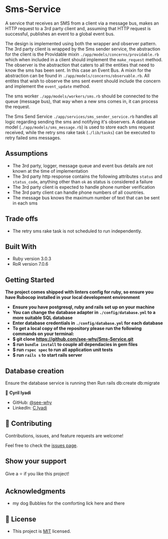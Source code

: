 # Sms-Service
A service that receives an SMS from a client via a message bus, makes an HTTP request to a 3rd party client and, assuming that HTTP request is successful, publishes an event to a global event bus.

The design is implemented using both the wrapper and observer pattern. The 3rd party client is wrapped by the Sms sender service, the abstraction for the client is the Providable mixin `./app/models/concerns/providable.rb` which when included in a client should implement the `make_request` method. The observer is the abstraction that caters to all the entities that need to know the sms has been sent. In this case an Event Bus. A mixin for the abstraction can be found in `./app/models/concerns/observable.rb`. All entites that wish to observe the sms sent event should include the concern and implement the `event_update` method.

The sms worker `./app/models/workers/sms.rb` should be connected to the queue (message bus), that way when a new sms comes in, it can process the request.

The Sms Send Service `./app/services/sms_sender_service.rb` handles all logic regarding sending the sms and notifying it's observers.
A database model (`./app/models/sms_message.rb`) is used to store each sms request received, while the retry sms rake task (`./lib/tasks`) can be executed to retry failed sms messages.


## Assumptions
- The 3rd party, logger, message queue and event bus details are not known at the time of implementation
- The 3rd party http response contains the following attributes `status` and `status_code`, anything other than `ok` as status is considered a failure
- The 3rd party client is expected to handle phone number verification
- The 3rd party client can handle phone numbers of all countries.
- The message bus knows the maximum number of text that can be sent in each sms

## Trade offs
- The retry sms rake task is not scheduled to run independently.

## Built With
- Ruby version 3.0.3
- RoR version 7.0.6

## Getting Started

**The project comes shipped with linters config for ruby, so ensure you have Rubocop**
**installed in your local development environment**

- **Ensure you have postgresql, ruby and rails set up on your machine**
- **You can change the database adapter in `./config/database.yml` to a more suitable SQL database**
- **Enter database credentials in `./config/database.yml` for each database**
- **To get a local copy of the repository please run the following commands on your terminal:**
- **$ git clone https://github.com/see-why/Sms-Service.git**
- **$ run `bundle install` to couple all dependacies in gem files**
- **$ run `rspec spec` to run all application unit tests**
- **$ run `rails s` to start rails server**
  
## Database creation
Ensure the database service is running then
Run rails db:create db:migrate

👤 **Cyril Iyadi**

- GitHub: [@see-why](https://github.com/see-why)
- LinkedIn: [C.Iyadi](https://www.linkedin.com/in/cyril-iyadi/)

## 🤝 Contributing

Contributions, issues, and feature requests are welcome!

Feel free to check the [issues page](../../issues/).

## Show your support

Give a ⭐️ if you like this project!

## Acknowledgments
- my dog Bubbles for the comforting lick here and there
## 📝 License
- This project is [MIT](./LICENSE) licensed.